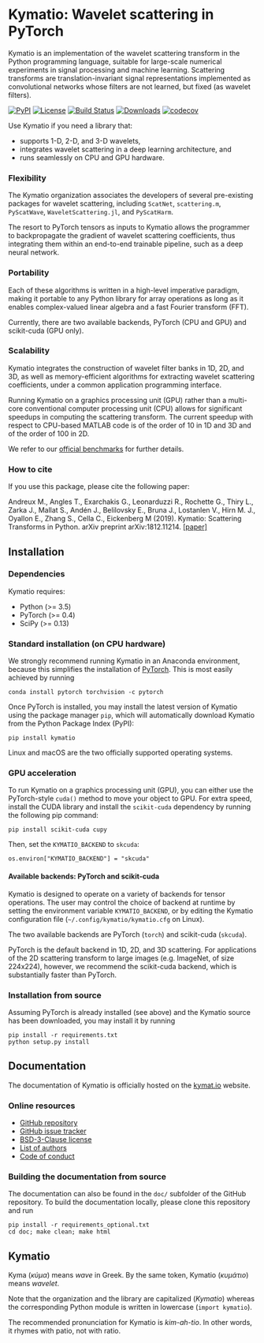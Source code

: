 Kymatio: Wavelet scattering in PyTorch
======================================

Kymatio is an implementation of the wavelet scattering transform in the Python programming language, suitable for large-scale numerical experiments in signal processing and machine learning.
Scattering transforms are translation-invariant signal representations implemented as convolutional networks whose filters are not learned, but fixed (as wavelet filters).

[![PyPI](https://img.shields.io/badge/python-3.5%2C%203.6%2C%203.7-blue.svg)](https://pypi.org/project/kymatio/)
[![License](https://img.shields.io/badge/License-BSD%203--Clause-blue.svg)](https://opensource.org/licenses/BSD-3-Clause)
[![Build Status](https://travis-ci.org/kymatio/kymatio.svg?branch=master)](https://travis-ci.org/kymatio/kymatio)
[![Downloads](https://pepy.tech/badge/kymatio)](https://pepy.tech/project/kymatio)
[![codecov](https://codecov.io/gh/kymatio/kymatio/branch/master/graph/badge.svg)](https://codecov.io/gh/kymatio/kymatio)


Use Kymatio if you need a library that:
* supports 1-D, 2-D, and 3-D wavelets,
* integrates wavelet scattering in a deep learning architecture, and
* runs seamlessly on CPU and GPU hardware.


### Flexibility

The Kymatio organization associates the developers of several pre-existing packages for wavelet scattering, including `ScatNet`, `scattering.m`, `PyScatWave`, `WaveletScattering.jl`, and `PyScatHarm`.

The resort to PyTorch tensors as inputs to Kymatio allows the programmer to backpropagate the gradient of wavelet scattering coefficients, thus integrating them within an end-to-end trainable pipeline, such as a deep neural network.

### Portability

Each of these algorithms is written in a high-level imperative paradigm, making it portable to any Python library for array operations as long as it enables complex-valued linear algebra and a fast Fourier transform (FFT).

Currently, there are two available backends, PyTorch (CPU and GPU) and scikit-cuda (GPU only).

### Scalability

Kymatio integrates the construction of wavelet filter banks in 1D, 2D, and 3D, as well as memory-efficient algorithms for extracting wavelet scattering coefficients, under a common application programming interface.

Running Kymatio on a graphics processing unit (GPU) rather than a multi-core conventional computer processing unit (CPU) allows for significant speedups in computing the scattering transform.
The current speedup with respect to CPU-based MATLAB code is of the order of 10 in 1D and 3D and of the order of 100 in 2D.

We refer to our [official benchmarks](https://www.kymat.io/userguide.html#benchmarks) for further details.

### How to cite

If you use this package, please cite the following paper:

Andreux M., Angles T., Exarchakis G., Leonarduzzi R., Rochette G., Thiry L., Zarka J., Mallat S., Andén J., Belilovsky E., Bruna J., Lostanlen V., Hirn M. J., Oyallon E., Zhang S., Cella C., Eickenberg M (2019). Kymatio: Scattering Transforms in Python. arXiv preprint arXiv:1812.11214. [[paper]](https://arxiv.org/abs/1812.11214)

## Installation


### Dependencies

Kymatio requires:

* Python (>= 3.5)
* PyTorch (>= 0.4)
* SciPy (>= 0.13)


### Standard installation (on CPU hardware)
We strongly recommend running Kymatio in an Anaconda environment, because this simplifies the installation of [PyTorch](https://pytorch.org). This is most easily achieved by running

```
conda install pytorch torchvision -c pytorch
```

Once PyTorch is installed, you may install the latest version of Kymatio using the package manager `pip`, which will automatically download Kymatio from the Python Package Index (PyPI):

```
pip install kymatio
```

Linux and macOS are the two officially supported operating systems.


### GPU acceleration


To run Kymatio on a graphics processing unit (GPU), you can either use the PyTorch-style `cuda()` method to move your object to GPU. For extra speed, install the CUDA library and install the `scikit-cuda` dependency by running the following pip command:

```
pip install scikit-cuda cupy
```

Then, set the `KYMATIO_BACKEND` to `skcuda`:

```
os.environ["KYMATIO_BACKEND"] = "skcuda"
```


#### Available backends: PyTorch and scikit-cuda

Kymatio is designed to operate on a variety of backends for tensor operations.
The user may control the choice of backend at runtime by setting the environment variable `KYMATIO_BACKEND`, or by editing the Kymatio configuration file (`~/.config/kymatio/kymatio.cfg` on Linux).

The two available backends are PyTorch (`torch`) and scikit-cuda (`skcuda`).

PyTorch is the default backend in 1D, 2D, and 3D scattering. For applications of the 2D scattering transform to large images (e.g. ImageNet, of size 224x224), however, we recommend the scikit-cuda backend, which is substantially faster than PyTorch.

### Installation from source

Assuming PyTorch is already installed (see above) and the Kymatio source has been downloaded, you may install it by running

```
pip install -r requirements.txt
python setup.py install
```


## Documentation

The documentation of Kymatio is officially hosted on the [kymat.io](https://www.kymat.io/) website.


### Online resources

* [GitHub repository](https://github.com/kymatio/kymatio)
* [GitHub issue tracker](https://github.com/kymatio/kymatio/issues)
* [BSD-3-Clause license](https://github.com/kymatio/kymatio/blob/master/LICENSE.md)
* [List of authors](https://github.com/kymatio/kymatio/blob/master/AUTHORS.md)
* [Code of conduct](https://github.com/kymatio/kymatio/blob/master/CODE_OF_CONDUCT.md)


### Building the documentation from source
The documentation can also be found in the `doc/` subfolder of the GitHub repository.
To build the documentation locally, please clone this repository and run

```
pip install -r requirements_optional.txt
cd doc; make clean; make html
```

## Kymatio

Kyma (*κύμα*) means *wave* in Greek. By the same token, Kymatio (*κυμάτιο*) means *wavelet*.

Note that the organization and the library are capitalized (*Kymatio*) whereas the corresponding Python module is written in lowercase (`import kymatio`).

The recommended pronunciation for Kymatio is *kim-ah-tio*. In other words, it rhymes with patio, not with ratio.
